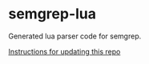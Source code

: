 # semgrep-lua

Generated lua parser code for semgrep.

[Instructions for updating this repo](https://github.com/returntocorp/ocaml-tree-sitter/blob/main/doc/release.md)
